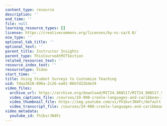 ```yaml
---
content_type: resource
description: ''
end_time: ''
file: null
learning_resource_types: []
license: https://creativecommons.org/licenses/by-nc-sa/4.0/
ocw_type: ''
optional_tab_title: ''
optional_text: ''
parent_title: Instructor Insights
parent_type: ThisCourseAtMITSection
related_resources_text: ''
resource_index_text: ''
resourcetype: Video
start_time: ''
title: Using Student Surveys to Customize Teaching
uid: fdaa3610-896a-2c26-ea01-06b7d22bde34
video_files:
  archive_url: https://archive.org/download/MIT24.908S17/MIT24_908S17_Student_Surveys_English_300k.mp4
  video_captions_file: /courses/24-908-creole-languages-and-caribbean-identities-spring-2017/17e04627acfc54c49da8207c25b5d05f_fh1bvrJN4Fc.vtt
  video_thumbnail_file: https://img.youtube.com/vi/fh1bvrJN4Fc/default.jpg
  video_transcript_file: /courses/24-908-creole-languages-and-caribbean-identities-spring-2017/48b301fe6848553343b97046b965f638_fh1bvrJN4Fc.pdf
video_metadata:
  youtube_id: fh1bvrJN4Fc
---
```

